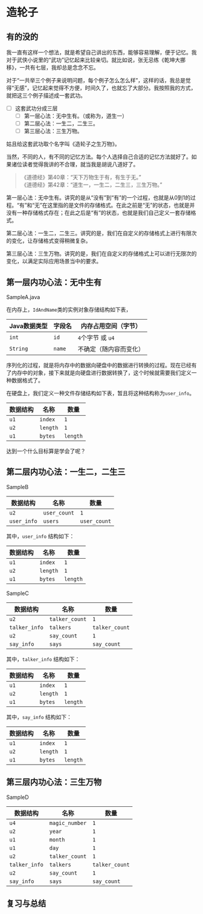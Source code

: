 # 造轮子

## 有的没的

我一直有这样一个想法，就是希望自己讲出的东西，能够容易理解，便于记忆。我对于武侠小说里的“武功”记忆起来比较亲切。就比如说，张无忌练《乾坤大挪移》，一共有七层，我却总是念念不忘。

对于“一共举三个例子来说明问题，每个例子怎么怎么样”，这样的话，我总是觉得“无感”，记忆起来觉得不方便，时间久了，也就忘了大部分。我按照我的方式，就把这三个例子描述成一套武功。



- [ ] 这套武功分成三层
  - [ ] 第一层心法：无中生有。（或称为，道生一）
  - [ ] 第二层心法：一生二，二生三。
  - [ ] 第三层心法：三生万物。

姑且给这套武功取个名字叫《造轮子之生万物》。

当然，不同的人，有不同的记忆方法。每个人选择自己合适的记忆方法就好了。如果诸位读者觉得我讲的不合理，就当我是胡说八道好了。

> 《道德经》第40章：“天下万物生于有，有生于无。”  
> 《道德经》第42章：“道生一，一生二，二生三，三生万物。”

第一层心法：无中生有。讲究的是从“没有”到“有”的一个过程，也就是从0到1的过程。“有”和“无”在这里指的是文件的存储格式。在此之前是“无”的状态，也就是并没有一种存储格式存在；在此之后是“有”的状态，也就是我们自己定义一套存储格式。

第二层心法：一生二，二生三。讲究的是，我们在自定义的存储格式上进行有限次的变化，让存储格式变得稍微复杂。

第三层心法：三生万物。讲究的是，我们在自定义的存储格式上可以进行无限次的变化，以满足实际应用场景当中的要求。

## 第一层内功心法：无中生有

SampleA.java

在内存上，`IdAndName`类的实例对象存储结构如下表，

| Java数据类型 | 字段名 | 内存占用空间（字节）       |
| -------- | ------ | ---------------------- |
| `int`    | `id`   | `4`个字节 或 `u4`                    |
| `String` | `name` | 不确定（随内容而变化） |

序列化的过程，就是将内存中的数据向硬盘中的数据进行转换的过程。现在已经有了内存中的对象，接下来就是向硬盘进行数据转换了，这个时候就需要我们定义一种数据格式了。

在硬盘上，我们定义一种文件存储结构如下表，暂且将这种结构称为`user_info`。

| 数据结构 | 名称     | 数量     |
| -------- | -------- | -------- |
| `u1`     | `index`  | `1`      |
| `u2`     | `length` | `1`      |
| `u1`     | `bytes`  | `length` |

达到一个什么目标算是学会了呢？

## 第二层内功心法：一生二，二生三

SampleB

| 数据结构    | 名称         | 数量         |
| ----------- | ------------ | ------------ |
| `u2`        | `user_count` | `1`          |
| `user_info` | `users`      | `user_count` |

其中，`user_info` 结构如下：

| 数据结构 | 名称     | 数量     |
| -------- | -------- | -------- |
| `u1`     | `index`  | `1`      |
| `u2`     | `length` | `1`      |
| `u1`     | `bytes`  | `length` |

SampleC

| 数据结构    | 名称         | 数量         |
| ----------- | ------------ | ------------ |
| `u2`        | `talker_count` | `1`          |
| `talker_info` | `talkers`      | `talker_count` |
| `u2`        | `say_count` | `1`          |
| `say_info` | `says`      | `say_count` |

其中，`talker_info` 结构如下：

| 数据结构 | 名称     | 数量     |
| -------- | -------- | -------- |
| `u1`     | `index`  | `1`      |
| `u2`     | `length` | `1`      |
| `u1`     | `bytes`  | `length` |

其中，`say_info` 结构如下：

| 数据结构 | 名称     | 数量     |
| -------- | -------- | -------- |
| `u1`     | `index`  | `1`      |
| `u2`     | `length` | `1`      |
| `u1`     | `bytes`  | `length` |

## 第三层内功心法：三生万物

SampleD

| 数据结构    | 名称         | 数量         |
| ----------- | ------------ | ------------ |
| `u4`        | `magic_number` | `1`          |
| `u2` | `year` | `1` |
| `u1`       | `month` | `1`          |
| `u1` | `day`   | `1` |
| `u2`        | `talker_count` | `1`          |
| `talker_info` | `talkers`      | `talker_count` |
| `u2`        | `say_count` | `1`          |
| `say_info` | `says`      | `say_count` |


## 复习与总结



